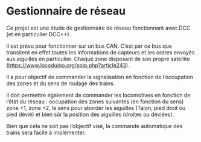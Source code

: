 # Gestionnaire de réseau

Ce projet est une étude de gestionnaire de réseau fonctionnant avec DCC (et en particulier DCC++).

Il est prévu pour fonctionner sur un bus CAN. C’est par ce bus que transitent en effet toutes les informations de capteurs et les ordres envoyés aux aiguilles en particulier. Chaque zone disposant de son propre satellite (https://www.locoduino.org/spip.php?article243).

Il a pour objectif de commander la signalisation en fonction de l’occupation des zones et du sens de roulage des trains.

Il doit permettre également de commander les locomotives en fonction de l’état du réseau : occupation des zones suivantes (en fonction du sens) zone +1, zone +2, le sens pour aborder les aiguilles (Talon, pied droit ou pied dévié) et bien sûr la position des aiguilles (droites ou déviées).

Bien que cela ne soit pas l’objectif visé, la commande automatique des trains sera facile à implémenter.



